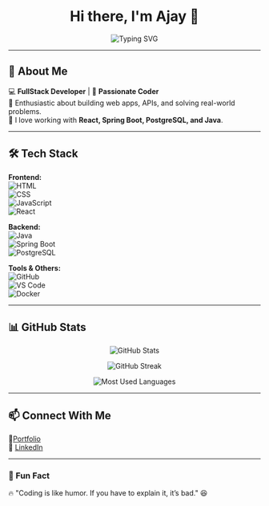 <h1 align="center">Hi there, I'm Ajay 👋</h1>

<p align="center">
  <img src="https://readme-typing-svg.herokuapp.com?font=Fira+Code&pause=1000&color=F75C7E&width=435&lines=FullStack+Developer;Passionate+Coder+%F0%9F%92%BB" alt="Typing SVG" />
</p>

---

## 🚀 About Me  
💻 **FullStack Developer** | 🚀 **Passionate Coder**  
🔹 Enthusiastic about building web apps, APIs, and solving real-world problems.  
🔹 I love working with **React, Spring Boot, PostgreSQL, and Java**.  

---

## 🛠️ Tech Stack  
**Frontend:**  
![HTML](https://img.shields.io/badge/HTML5-%23E34F26.svg?style=flat&logo=html5&logoColor=white)  
![CSS](https://img.shields.io/badge/CSS3-%231572B6.svg?style=flat&logo=css3&logoColor=white)  
![JavaScript](https://img.shields.io/badge/JavaScript-%23F7DF1E.svg?style=flat&logo=javascript&logoColor=black)  
![React](https://img.shields.io/badge/React-%2361DAFB.svg?style=flat&logo=react&logoColor=black)  

**Backend:**  
![Java](https://img.shields.io/badge/Java-%23007396.svg?style=flat&logo=java&logoColor=white)  
![Spring Boot](https://img.shields.io/badge/Spring%20Boot-%236DB33F.svg?style=flat&logo=spring-boot&logoColor=white)  
![PostgreSQL](https://img.shields.io/badge/PostgreSQL-%23336791.svg?style=flat&logo=postgresql&logoColor=white)  

**Tools & Others:**  
![GitHub](https://img.shields.io/badge/GitHub-%23181717.svg?style=flat&logo=github&logoColor=white)  
![VS Code](https://img.shields.io/badge/VS%20Code-%23007ACC.svg?style=flat&logo=visual-studio-code&logoColor=white)  
![Docker](https://img.shields.io/badge/Docker-%230db7ed.svg?style=flat&logo=docker&logoColor=white)  

---

## 📊 GitHub Stats  

<p align="center">
  <img src="https://github-readme-stats.vercel.app/api?username=Ajaykumar049&show_icons=true&theme=radical" alt="GitHub Stats" />
</p>

<p align="center">
  <img src="https://github-readme-streak-stats.herokuapp.com/?user=Ajaykumar049&theme=radical" alt="GitHub Streak" />
</p>

<p align="center">
  <img src="https://github-readme-stats.vercel.app/api/top-langs/?username=Ajaykumar049&layout=compact&theme=radical" alt="Most Used Languages" />
</p>

---

## 📫 Connect With Me  
🔗<a href="https://ajaykumar049.github.io/Portfolio1.0/">Portfolio</a>   
📧 <a href="https://www.linkedin.com/in/ajay-wade-b48214222/">LinkedIn</a>


---

### 🎯 Fun Fact  
🔥 "Coding is like humor. If you have to explain it, it’s bad." 😆  
